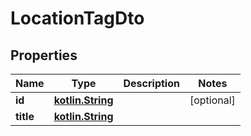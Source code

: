 # LocationTagDto

## Properties
Name | Type | Description | Notes
------------ | ------------- | ------------- | -------------
**id** | [**kotlin.String**](.md) |  |  [optional]
**title** | [**kotlin.String**](.md) |  | 
